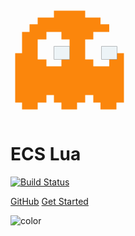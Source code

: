 <div class="logo-container">
  <div class="heats">
    <div class="h r1 c1"></div>
    <div class="h r1 c2"></div>
    <div class="h r1 c3"></div>
    <div class="h r1 c4"></div>
    <div class="h r1 c5"></div>
    <div class="h r2 c1"></div>
    <div class="h r2 c2"></div>
    <div class="h r2 c3"></div>
    <div class="h r2 c4"></div>
    <div class="h r2 c5"></div>
    <div class="h r3 c1"></div>
    <div class="h r3 c2"></div>
    <div class="h r3 c3"></div>
    <div class="h r3 c4"></div>
    <div class="h r3 c5"></div>
    <div class="h r4 c1"></div>
    <div class="h r4 c2"></div>
    <div class="h r4 c3"></div>
    <div class="h r4 c4"></div>
    <div class="h r4 c5"></div>
    <div class="h r5 c1"></div>
    <div class="h r5 c2"></div>
    <div class="h r5 c3"></div>
    <div class="h r5 c4"></div>
    <div class="h r5 c5"></div>
    
   <svg 
      class="ghost"
      width="50mm" 
      height="50mm" 
      version="1.1" 
      viewBox="0 0 50 50">
      <path d="m4.8916 45.894-2e-6 -2.9104h-2.9104l-1e-6 -20.902h2.9104v-8.9958h3.175v-3.1992h3.4396v-2.8862l6.8792-9.1e-6v-2.9104h13.229v2.9104h6.4824v2.8862h3.7041v3.1992h-6.7469v3.199l-3.4396 1e-3 -2e-6 8.4414h3.4396l2e-6 2.9104 6.7469-1.7e-4v-5.5559l6.2178 2.3e-4v20.902h-3.175v2.9265l-6.7469-0.016v-2.9104h-3.0428v-3.1749h-3.4396v3.1749l-3.4396 0.0256v2.8848h-6.6146v-2.9104h-3.175v-3.1749h-3.175v3.1749h-3.7042c0.0062 0.97335 0 1.9371 0 2.9104-2.2049-2e-4 -4.4097 0-6.6146 0zm16.669-18.256-2e-6 -2.9104h3.4397v-8.4426h-3.4397v-3.199h-6.35v3.199h-3.7042l2e-6 8.4425 3.7042 1.5e-4v2.9103z" fill="#fb860c" class="body"></path>
      <g class="eye eye--left">
         <g class="pupil">
            <g class="inner">
               <path class="pupil-color" d="m18.385 24.728v-5.5563h6.6147v5.5563z" fill="#020202"></path>
               <path class="eyelid" d="m18.385 24.728v-5.5563h6.6147v5.5563z" fill="#edf4f7"></path>
            </g>
         </g>
      </g>
      <g class="eye eye--right">
         <g class="pupil">
            <g class="inner">
               <path class="pupil-color" d="m38.494 24.728v-5.5563h6.6147v5.5563z" fill="#020202"></path>
               <path class="eyelid"  d="m38.494 24.728v-5.5563h6.6147v5.5563z" fill="#edf4f7"></path>
            </g>
         </g>
      </g>
   </svg>
  </div>
</div>

# ECS Lua
[![Build Status](https://app.travis-ci.com/nidorx/ecs-lua.svg?branch=master)](https://app.travis-ci.com/nidorx/ecs-lua)

[GitHub](https://github.com/nidorx/ecs-lua)
[Get Started](/?id=introduction)

<!-- background color -->
![color](#ffffff)
